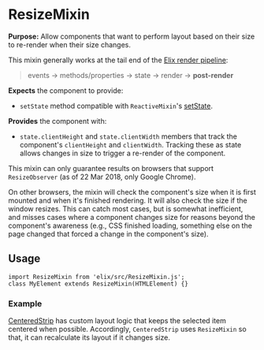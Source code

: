 # ResizeMixin

**Purpose:** Allow components that want to perform layout based on their size to re-render when their size changes.

This mixin generally works at the tail end of the [Elix render pipeline](/documentation#elix-render-pipeline):

> events → methods/properties → state → render → **post-render**

**Expects** the component to provide:
* `setState` method compatible with `ReactiveMixin`'s [setState](ReactiveMixin#setState).

**Provides** the component with:
* `state.clientHeight` and `state.clientWidth` members that track the component's `clientHeight` and `clientWidth`. Tracking these as state allows changes in size to trigger a re-render of the component.

This mixin can only guarantee results on browsers that support `ResizeObserver` (as of 22 Mar 2018, only Google Chrome).

On other browsers, the mixin will check the component's size when it is first mounted and when it's finished rendering. It will also check the size if the window resizes. This can catch most cases, but is somewhat inefficient, and misses cases where a component changes size for reasons beyond the component's awareness (e.g., CSS finished loading, something else on the page changed that forced a change in the component's size).


## Usage

    import ResizeMixin from 'elix/src/ResizeMixin.js';
    class MyElement extends ResizeMixin(HTMLElement) {}


### Example

[CenteredStrip](CenteredStrip) has custom layout logic that keeps the selected item centered when possible. Accordingly, `CenteredStrip` uses `ResizeMixin` so that, it can recalculate its layout if it changes size.
